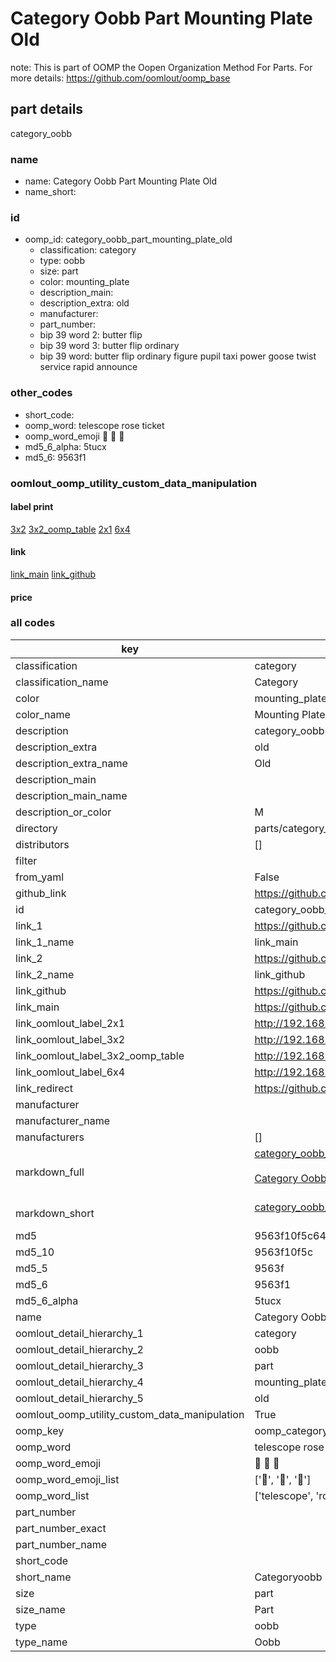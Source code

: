 # Category Oobb Part Mounting Plate Old  

note: This is part of OOMP the Oopen Organization Method For Parts. For more details: https://github.com/oomlout/oomp_base

##  part details
  



category_oobb



### name
* name: Category Oobb Part Mounting Plate Old
* name_short: 
### id
* oomp_id: category_oobb_part_mounting_plate_old
  * classification: category
  * type: oobb
  * size: part
  * color: mounting_plate
  * description_main: 
  * description_extra: old
  * manufacturer: 
  * part_number: 
  * bip 39 word 2: butter flip
  * bip 39 word 3: butter flip ordinary
  * bip 39 word: butter flip ordinary figure pupil taxi power goose twist service rapid announce

### other_codes
* short_code: 
* oomp_word: telescope rose ticket
* oomp_word_emoji :telescope: :rose: :ticket:
* md5_6_alpha: 5tucx
* md5_6: 9563f1






### oomlout_oomp_utility_custom_data_manipulation
#### label print
[3x2](http://192.168.1.245:1112/?label=oomp%205tucx)
[3x2_oomp_table](http://192.168.1.108:1112/?label=oomp%205tucx)
[2x1](http://192.168.1.242:1112/?label=oomp%205tucx)
[6x4](http://192.168.1.55:1112/?label=oomp%205tucx)    

#### link

[link_main](https://github.com/oomlout/oomlout_oomp_version_1_messy/tree/main/parts/category_oobb_part_mounting_plate_old) [link_github](https://github.com/oomlout/oomlout_oomp_version_1_messy/tree/main/parts/category_oobb_part_mounting_plate_old)                             

#### price







### all codes 
| key | value |  
| --- | --- |  
| classification | category |  
| classification_name | Category |  
| color | mounting_plate |  
| color_name | Mounting Plate |  
| description | category_oobb |  
| description_extra | old |  
| description_extra_name | Old |  
| description_main |  |  
| description_main_name |  |  
| description_or_color | M  |  
| directory | parts/category_oobb_part_mounting_plate_old |  
| distributors | [] |  
| filter |  |  
| from_yaml | False |  
| github_link | https://github.com/oomlout/oomlout_oomp_part_src/tree/main/parts/category_oobb_part_mounting_plate_old |  
| id | category_oobb_part_mounting_plate_old |  
| link_1 | https://github.com/oomlout/oomlout_oomp_version_1_messy/tree/main/parts/category_oobb_part_mounting_plate_old |  
| link_1_name | link_main |  
| link_2 | https://github.com/oomlout/oomlout_oomp_version_1_messy/tree/main/parts/category_oobb_part_mounting_plate_old |  
| link_2_name | link_github |  
| link_github | https://github.com/oomlout/oomlout_oomp_version_1_messy/tree/main/parts/category_oobb_part_mounting_plate_old |  
| link_main | https://github.com/oomlout/oomlout_oomp_version_1_messy/tree/main/parts/category_oobb_part_mounting_plate_old |  
| link_oomlout_label_2x1 | http://192.168.1.242:1112/?label=oomp%205tucx |  
| link_oomlout_label_3x2 | http://192.168.1.245:1112/?label=oomp%205tucx |  
| link_oomlout_label_3x2_oomp_table | http://192.168.1.108:1112/?label=oomp%205tucx |  
| link_oomlout_label_6x4 | http://192.168.1.55:1112/?label=oomp%205tucx |  
| link_redirect | https://github.com/oomlout/oomlout_oomp_version_1_messy/tree/main/parts/category_oobb_part_mounting_plate_old |  
| manufacturer |  |  
| manufacturer_name |  |  
| manufacturers | [] |  
| markdown_full | [category_oobb_part_mounting_plate_old](none)<br>[](none)<br>[Category Oobb Part Mounting Plate Old](none)<br><br> |  
| markdown_short | [category_oobb_part_mounting_plate_old](none)<br><br> |  
| md5 | 9563f10f5c64952b79d6f561389640fa |  
| md5_10 | 9563f10f5c |  
| md5_5 | 9563f |  
| md5_6 | 9563f1 |  
| md5_6_alpha | 5tucx |  
| name | Category Oobb Part Mounting Plate Old |  
| oomlout_detail_hierarchy_1 | category |  
| oomlout_detail_hierarchy_2 | oobb |  
| oomlout_detail_hierarchy_3 | part |  
| oomlout_detail_hierarchy_4 | mounting_plate |  
| oomlout_detail_hierarchy_5 | old |  
| oomlout_oomp_utility_custom_data_manipulation | True |  
| oomp_key | oomp_category_oobb_part_mounting_plate_old |  
| oomp_word | telescope rose ticket |  
| oomp_word_emoji | :telescope: :rose: :ticket: |  
| oomp_word_emoji_list | [':telescope:', ':rose:', ':ticket:'] |  
| oomp_word_list | ['telescope', 'rose', 'ticket'] |  
| part_number |  |  
| part_number_exact |  |  
| part_number_name |  |  
| short_code |  |  
| short_name | Categoryoobb |  
| size | part |  
| size_name | Part |  
| type | oobb |  
| type_name | Oobb |  

